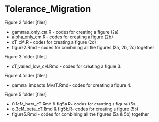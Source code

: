# Tolerance_Migration

Figure 2 folder
[files]
* gammas_only_cm.R - codes for creating a figure (2a) 
* alpha_only_cm.R - codes for creating a figure (2b)
* cT_cM.R - codes for creating a figure (2c) 
* figure2.Rmd - codes for combining all the figures (2a, 2b, 2c) together 

Figure 3 folder 
[files]
* cT_varied_low_cM.Rmd - codes for creating a figure 3.

Figure 4 folder 
[files]
* gamma_impacts_MvsT.Rmd - codes for creating a figure 4. 

Figure 5 folder 
[files]
* 0.1cM_beta_cT.Rmd & fig5a.R- codes for creating a figure (5a)
* o.3cM_beta_cT.Rmd & fig5b.R- codes for creating a figure (5b)
* figure5.Rmd - codes for combining all the figures (5a & 5b) together 
